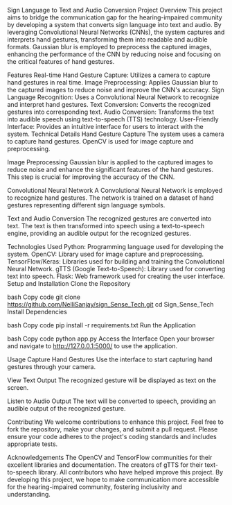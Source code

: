 Sign Language to Text and Audio Conversion
Project Overview
This project aims to bridge the communication gap for the hearing-impaired community by developing a system that converts sign language into text and audio. By leveraging Convolutional Neural Networks (CNNs), the system captures and interprets hand gestures, transforming them into readable and audible formats. Gaussian blur is employed to preprocess the captured images, enhancing the performance of the CNN by reducing noise and focusing on the critical features of hand gestures.

Features
Real-time Hand Gesture Capture: Utilizes a camera to capture hand gestures in real time.
Image Preprocessing: Applies Gaussian blur to the captured images to reduce noise and improve the CNN's accuracy.
Sign Language Recognition: Uses a Convolutional Neural Network to recognize and interpret hand gestures.
Text Conversion: Converts the recognized gestures into corresponding text.
Audio Conversion: Transforms the text into audible speech using text-to-speech (TTS) technology.
User-Friendly Interface: Provides an intuitive interface for users to interact with the system.
Technical Details
Hand Gesture Capture
The system uses a camera to capture hand gestures. OpenCV is used for image capture and preprocessing.

Image Preprocessing
Gaussian blur is applied to the captured images to reduce noise and enhance the significant features of the hand gestures. This step is crucial for improving the accuracy of the CNN.

Convolutional Neural Network
A Convolutional Neural Network is employed to recognize hand gestures. The network is trained on a dataset of hand gestures representing different sign language symbols.

Text and Audio Conversion
The recognized gestures are converted into text. The text is then transformed into speech using a text-to-speech engine, providing an audible output for the recognized gestures.

Technologies Used
Python: Programming language used for developing the system.
OpenCV: Library used for image capture and preprocessing.
TensorFlow/Keras: Libraries used for building and training the Convolutional Neural Network.
gTTS (Google Text-to-Speech): Library used for converting text into speech.
Flask: Web framework used for creating the user interface.
Setup and Installation
Clone the Repository

bash
Copy code
git clone https://github.com/NelliSanjay/sign_Sense_Tech.git
cd Sign_Sense_Tech
Install Dependencies

bash
Copy code
pip install -r requirements.txt
Run the Application

bash
Copy code
python app.py
Access the Interface
Open your browser and navigate to http://127.0.0.1:5000/ to use the application.

Usage
Capture Hand Gestures
Use the interface to start capturing hand gestures through your camera.

View Text Output
The recognized gesture will be displayed as text on the screen.

Listen to Audio Output
The text will be converted to speech, providing an audible output of the recognized gesture.

Contributing
We welcome contributions to enhance this project. Feel free to fork the repository, make your changes, and submit a pull request. Please ensure your code adheres to the project's coding standards and includes appropriate tests.

Acknowledgements
The OpenCV and TensorFlow communities for their excellent libraries and documentation.
The creators of gTTS for their text-to-speech library.
All contributors who have helped improve this project.
By developing this project, we hope to make communication more accessible for the hearing-impaired community, fostering inclusivity and understanding.






